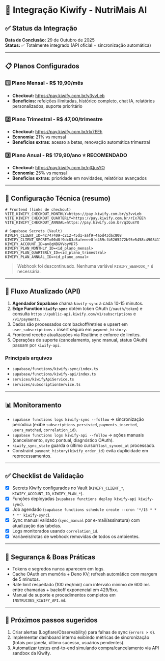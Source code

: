 # 🎉 Integração Kiwify - NutriMais AI

## ✅ Status da Integração

**Data de Conclusão:** 29 de Outubro de 2025  
**Status:** ✅ Totalmente integrado (API oficial + sincronização automática)

---

## 📋 Planos Configurados

### 1️⃣ Plano Mensal - R$ 19,90/mês
- **Checkout:** https://pay.kiwify.com.br/y3vvLeb
- **Benefícios:** refeições ilimitadas, histórico completo, chat IA, relatórios personalizados, suporte prioritário

### 2️⃣ Plano Trimestral - R$ 47,00/trimestre
- **Checkout:** https://pay.kiwify.com.br/rIx7EEh
- **Economia:** 21% vs mensal  
- **Benefícios extras:** acesso a betas, renovação automática trimestral

### 3️⃣ Plano Anual - R$ 179,90/ano ⭐ RECOMENDADO
- **Checkout:** https://pay.kiwify.com.br/qIQusYO
- **Economia:** 25% vs mensal  
- **Benefícios extras:** prioridade em novidades, relatórios avançados

---

## 🔧 Configuração Técnica (resumo)

```env
# Frontend (links de checkout)
VITE_KIWIFY_CHECKOUT_MONTHLY=https://pay.kiwify.com.br/y3vvLeb
VITE_KIWIFY_CHECKOUT_QUARTERLY=https://pay.kiwify.com.br/rIx7EEh
VITE_KIWIFY_CHECKOUT_ANNUAL=https://pay.kiwify.com.br/qIQusYO

# Supabase Secrets (Vault)
KIWIFY_CLIENT_ID=4c747409-c212-45d1-aaf9-4a5d43dac808
KIWIFY_CLIENT_SECRET=00d8f9dc83a5afeeee0fe459cfb5265272b95e5458c4908411273e5dfac03401
KIWIFY_ACCOUNT_ID=av8qNBGVVoyVD75
KIWIFY_PLAN_MONTHLY_ID=<id_plano_mensal>
KIWIFY_PLAN_QUARTERLY_ID=<id_plano_trimestral>
KIWIFY_PLAN_ANNUAL_ID=<id_plano_anual>
```

> Webhook foi descontinuado. Nenhuma variável `KIWIFY_WEBHOOK_*` é necessária.

---

## 🔁 Fluxo Atualizado (API)

1. **Agendador Supabase** chama `kiwify-sync` a cada 10-15 minutos.  
2. **Edge Function `kiwify-sync`** obtém token OAuth (`/oauth/token`) e consulta `https://public-api.kiwify.com/v1/subscriptions` e `/v1/payments`.  
3. Dados são processados com backoff/retries e upsert em `user_subscriptions` + insert seguro em `payment_history`.  
4. Frontend recebe atualizações via Realtime e enforce de limites.  
5. Operações de suporte (cancelamento, sync manual, status OAuth) passam por `kiwify-api`.

### Principais arquivos
- `supabase/functions/kiwify-sync/index.ts`
- `supabase/functions/kiwify-api/index.ts`
- `services/kiwifyApiService.ts`
- `services/subscriptionService.ts`

---

## 📊 Monitoramento

- `supabase functions logs kiwify-sync --follow` → sincronização periódica (exibe `subscriptions_persisted`, `payments_inserted`, `users_matched`, `correlation_id`).
- `supabase functions logs kiwify-api --follow` → ações manuais (cancelamento, sync pontual, diagnóstico OAuth).
- `kiwify_sync_state` guarda o último cursor/`last_synced_at` processado.
- Constraint `payment_history(kiwify_order_id)` evita duplicidade em reprocessamentos.

---

## ✅ Checklist de Validação

- [x] Secrets Kiwify configurados no Vault (`KIWIFY_CLIENT_*`, `KIWIFY_ACCOUNT_ID`, `KIWIFY_PLAN_*`).
- [x] Funções deployadas (`supabase functions deploy kiwify-api kiwify-sync`).
- [x] Job agendado (`supabase functions schedule create --cron '*/15 * * * *' kiwify-sync`).
- [x] Sync manual validado (`sync_manual` por e-mail/assinatura) com atualização das tabelas.
- [x] Logs monitorados usando `correlation_id`.
- [x] Variáveis/rotas de webhook removidas de todos os ambientes.

---

## 🔐 Segurança & Boas Práticas

- Tokens e segredos nunca aparecem em logs.
- Cache OAuth em memória + Deno KV; refresh automático com margem de 5 minutos.
- Rate limit respeitado (100 req/min) com intervalo mínimo de 600 ms entre chamadas + backoff exponencial em 429/5xx.
- Manual de suporte e procedimentos completos em `INSTRUCOES_KIWIFY_API.md`.

---

## 🚀 Próximos passos sugeridos

1. Criar alertas (Logflare/Observability) para falhas de sync (`errors > 0`).
2. Implementar dashboard interno exibindo métricas de sincronização (totais por janela, último sucesso, usuários pendentes).
3. Automatizar testes end-to-end simulando compra/cancelamento via API sandbox da Kiwify.
